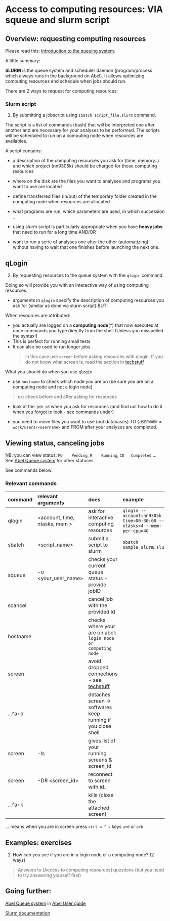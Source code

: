 # Access to computing resources: VIA squeue and slurm script

## Overview: requesting computing resources

Please read this: [Introduction to the queuing system](https://www.uio.no/english/services/it/research/events/2018b/abel_intro_march2018.pdf). 

A little summary:

 **SLURM** is the queue system and scheduler daemon (program/process which always runs in the background on Abel). It allows optimizing computing resources and schedule when jobs should run.

There are 2 ways to request for computing resources:

### Slurm script

1. By submitting a jobscript using `sbatch script_file.slurm` command.

The script is a list of commands (bash) that will be interpreted one after another and are necessary for your analyses to be performed.
The scripts will be scheduled to run on a computing node when resources are availables.

A script contains:
  - a description of the computing resources you ask for (time, memory..) and which project (nn9305k) should be charged for those computing resources
  - where on the disk are the files you want to analyses and programs you want to use are located
  - define transferred files (in/out) of the temporary folder created in the computing node when resources are allocated
  - what programs are run, which parameters are used, in which succession ...

- using slurm script is particularly appropriate when you have **heavy jobs** that need to run for a long time AND/OR
- want to run a serie of analyses one after the other (automatizing) without having to wait that one finishes before launching the next one.

## qLogin

2. By requesting resources to the queue system with the `qlogin` command. 

Doing so will provide you with an interactive way of using computing resources.

  - arguments in `qlogin` specify the description of computing resources you ask for (similar as done via slurm script) BUT:

When resources are attributed:
 - you actually are logged on a **computing node**(*) that now executes at once commands you type directly from the shell (Unless you misspelled the syntax!)
 - This is perfect for running small tests
 - It can also be used to run longer jobs.
   > in this case use `screen` before asking resources with qlogin. If you do not know what screen is, read the section in [techstuff] 

What you should do when you use `qlogin`
- use `hostname` to check which node you are on (be sure you are on a computing node and not a login node)
 > ex: check before and after asking for resources
- look at the `job_id` when you ask for resources (and find out how to do it when you forgot to look - see commands under)

- you need to move files you want to use (not databases) TO `$USERWORK` = `work/users/<username>` and FROM after your analyses are completed.

## Viewing status, canceling jobs

NB: you can view status: `PD	Pending`, `R	Running`, `CD	Completed` ... See [Abel Queue system] for other statuses.

See commands below.

### Relevant commands
| command     | relevant arguments            | does                    | example                       |
|:------------|:------------------------------|:------------------------|:------------------------------|
|qlogin       | <account, time, ntasks, mem > |ask for interactive computing resources | `qlogin --account=nn9305k --time=00:30:00 --ntasks=4 --mem-per-cpu=4G` |
|sbatch       | <script_name>                 |submit a script to slurm | `sbatch sample_slurm.slurm` | |
|squeue       |-u <your_user_name>            |checks your current queue status  - provide jobID | |
|scancel      |<jobid >                       |cancel job with the provided id  | |
|hostname     |                               |checks where your are on abel: `login node` `or computing node` | |
|screen       |                               |avoid dropped connections - see [techstuff] | |
|...^a+d      |                               |detaches screen -> softwares keep running if you close shell| |
|screen       | -ls                           |gives list of your running screens  & screen_id| |
|screen       |-DR <screen_id>                |reconnect to screen with id..| |
|...^a+k      |                               |kills (close the attached screen) | |

... means when you are in screen press `ctrl = ^` + keys `a+d` or `a+k`

## Examples: exercises

1. How can you see if you are in a login node or a computing node? (2 ways)

> Answers to [Access to computing resources] questions (but you need to try answering yourself first)


## Going further:

[Abel Queue system]
in [Abel User guide](https://www.uio.no/english/services/it/research/hpc/abel/help/user-guide/)

[Slurm documentation](https://slurm.schedmd.com/)

[Abel Queue system]:https://www.uio.no/english/services/it/research/hpc/abel/help/user-guide/queue-system.html

[techstuff]:https://github.com/NorwegianVeterinaryInstitute/BioinfTraining/blob/master/techstuff.md
